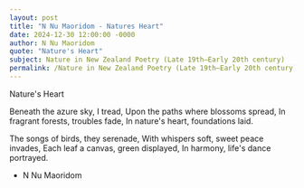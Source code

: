 ```yaml
---
layout: post
title: "N Nu Maoridom - Natures Heart"
date: 2024-12-30 12:00:00 -0000
author: N Nu Maoridom
quote: "Nature's Heart"
subject: Nature in New Zealand Poetry (Late 19th–Early 20th century)
permalink: /Nature in New Zealand Poetry (Late 19th–Early 20th century)/N Nu Maoridom/N Nu Maoridom - Natures Heart
---
```


Nature's Heart

Beneath the azure sky, I tread,
Upon the paths where blossoms spread,
In fragrant forests, troubles fade,
In nature's heart, foundations laid.

The songs of birds, they serenade,
With whispers soft, sweet peace invades,
Each leaf a canvas, green displayed,
In harmony, life's dance portrayed.

- N Nu Maoridom
